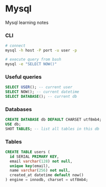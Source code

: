 # Mysql
Mysql learning notes

### CLI
```bash
# connect
mysql -h host -P port -u user -p

# execute query from bash
mysql -e "SELECT NOW()"
```

### Useful queries
```sql
SELECT USER(); -- current user
SELECT NOW(); -- current datetime
SELECT DATABASE(); -- current db
```

### Databases
```sql
CREATE DATABASE db DEFAULT CHARSET utf8mb4;
USE db;
SHOT TABLES; -- list all tables in this db
```

### Tables
```sql
CREATE TABLE users (
  id SERIAL PRIMARY KEY,
  email varchar(128) not null,
  unique key(email),
  name varchar(256) not null,
  created_at datetime default now()
) engine = innodb, charset = utf8mb4;
```
